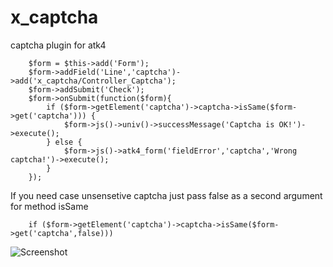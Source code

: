 x_captcha
=========

captcha plugin for atk4


        $form = $this->add('Form');
        $form->addField('Line','captcha')->add('x_captcha/Controller_Captcha');
        $form->addSubmit('Check');
        $form->onSubmit(function($form){
            if ($form->getElement('captcha')->captcha->isSame($form->get('captcha'))) {
                $form->js()->univ()->successMessage('Captcha is OK!')->execute();
            } else {
                $form->js()->atk4_form('fieldError','captcha','Wrong captcha!')->execute();
            }
        });


If you need case unsensetive captcha just pass false as a second argument for method isSame

        if ($form->getElement('captcha')->captcha->isSame($form->get('captcha',false)))

![Screenshot](https://raw.github.com/rvadym/x_captcha/master/doc/error.png)
